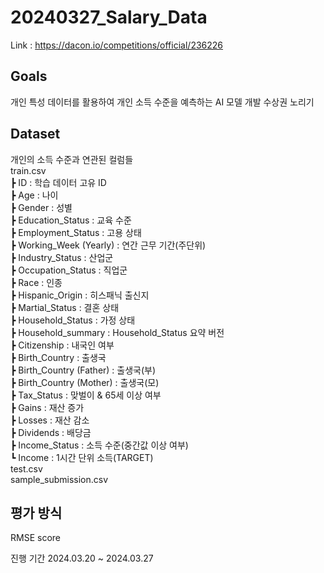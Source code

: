 # 20240327_Salary_Data

Link : https://dacon.io/competitions/official/236226

## Goals
개인 특성 데이터를 활용하여 개인 소득 수준을 예측하는 AI 모델 개발
수상권 노리기

## Dataset
개인의 소득 수준과 연관된 컬럼들 <br>
train.csv <br>
┣ ID : 학습 데이터 고유 ID <br>
┣ Age : 나이 <br>
┣ Gender : 성별 <br>
┣ Education_Status : 교육 수준 <br>
┣ Employment_Status : 고용 상태 <br>
┣ Working_Week (Yearly) : 연간 근무 기간(주단위) <br>
┣ Industry_Status : 산업군 <br>
┣ Occupation_Status : 직업군 <br>
┣ Race : 인종 <br>
┣ Hispanic_Origin : 히스패닉 출신지 <br>
┣ Martial_Status : 결혼 상태 <br>
┣ Household_Status : 가정 상태 <br>
┣ Household_summary : Household_Status 요약 버전 <br>
┣ Citizenship : 내국인 여부 <br>
┣ Birth_Country : 출생국 <br>
┣ Birth_Country (Father) : 출생국(부) <br>
┣ Birth_Country (Mother) : 출생국(모) <br>
┣ Tax_Status : 맞벌이 & 65세 이상 여부 <br>
┣ Gains : 재산 증가 <br>
┣ Losses : 재산 감소 <br>
┣ Dividends : 배당금 <br>
┣ Income_Status : 소득 수준(중간값 이상 여부) <br>
┗ Income : 1시간 단위 소득(TARGET) <br>
test.csv
<br>
sample_submission.csv

## 평가 방식
RMSE score

진행 기간
2024.03.20 ~ 2024.03.27
